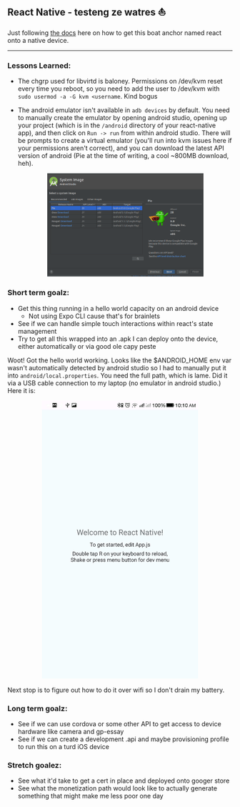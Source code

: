 ## React Native - testeng ze watres :boat:

Just following [the docs](https://facebook.github.io/react-native/docs/running-on-device) here on how to get this boat anchor named react onto a native device.

---
### Lessons Learned:

- The chgrp used for libvirtd is baloney. Permissions on /dev/kvm reset every
    time you reboot, so you need to add the user to /dev/kvm with `sudo usermod
    -a -G kvm <username`. Kind bogus
- The android emulator isn't available in `adb devices` by default. You need to
    manually create the emulator by opening android studio, opening up your
    project (which is in the `/android` directory of your react-native app),
    and then click on `Run -> run` from within android studio. There will be
    prompts to create a virtual emulator (you'll run into kvm issues here if
    your permissions aren't correct), and you can download the latest API
    version of android (Pie at the time of writing, a cool ~800MB download, heh).

    <p align="center">
      <img src="https://raw.githubusercontent.com/ggodreau/rn_test/master/assets/kvm.png" width="350">
    </p>

### Short term goalz:

- Get this thing running in a hello world capacity on an android device
  - Not using Expo CLI cause that's for brainlets
- See if we can handle simple touch interactions within react's state management
- Try to get all this wrapped into an .apk I can deploy onto the device, either automatically or via good ole capy peste

Woot! Got the hello world working. Looks like the $ANDROID_HOME env var
wasn't automatically detected by android studio so I had to manually put
it into `android/local.properties`. You need the full path, which is lame.
Did it via a USB cable connection to my laptop (no emulator in android
studio.) Here it is:

<p align="center">
  <img src="https://raw.githubusercontent.com/ggodreau/rn_test/master/assets/helloworld.jpg" width="350">
</p>

Next stop is to figure out how to do it over wifi so I don't drain my
battery.

### Long term goalz:

- See if we can use cordova or some other API to get access to device hardware like camera and gp-essay
- See if we can create a development .api and maybe provisioning profile to run this on a turd iOS device

### Stretch goalez:

- See what it'd take to get a cert in place and deployed onto googer store
- See what the monetization path would look like to actually generate something that might make me less poor one day
